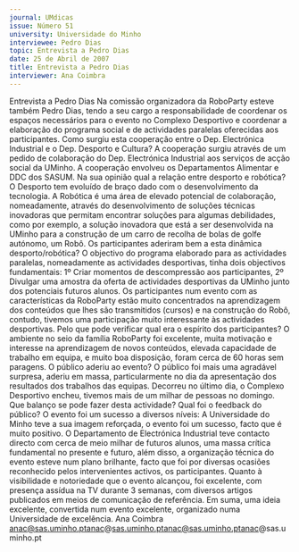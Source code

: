 ```yaml
---
journal: UMdicas
issue: Número 51
university: Universidade do Minho
interviewee: Pedro Dias
topic: Entrevista a Pedro Dias
date: 25 de Abril de 2007
title: Entrevista a Pedro Dias
interviewer: Ana Coimbra
---
```


Entrevista a Pedro Dias
Na comissão organizadora da RoboParty esteve também Pedro Dias, tendo a seu cargo a responsabilidade de coordenar os espaços necessários para o
evento no Complexo Desportivo e coordenar a elaboração do programa social e de actividades paralelas oferecidas aos participantes.
Como surgiu esta cooperação entre o Dep. Electrónica
Industrial e o Dep. Desporto e Cultura?
A cooperação surgiu através de um pedido de colaboração do Dep.
Electrónica Industrial aos serviços de acção social da UMinho. A
cooperação envolveu os Departamentos Alimentar e DDC dos
SASUM.
Na sua opinião qual a relação entre desporto e robótica?
O Desporto tem evoluído de braço dado com o desenvolvimento da
tecnologia. A Robótica é uma área de elevado potencial de
colaboração, nomeadamente, através do desenvolvimento de
soluções técnicas inovadoras que permitam encontrar soluções
para algumas debilidades, como por exemplo, a solução inovadora
que está a ser desenvolvida na UMinho para a construção de um
carro de recolha de bolas de golfe autónomo, um Robô.
Os participantes aderiram bem a esta dinâmica
desporto/robótica?
O objectivo do programa elaborado para as actividades paralelas,
nomeadamente as actividades desportivas, tinha dois objectivos
fundamentais: 1º Criar momentos de descompressão aos
participantes, 2º Divulgar uma amostra da oferta de actividades
desportivas da UMinho junto dos potenciais futuros alunos. Os
participantes num evento com as características da RoboParty
estão muito concentrados na aprendizagem dos conteúdos que
lhes são transmitidos (cursos) e na construção do Robô, contudo,
tivemos uma participação muito interessante às actividades
desportivas.
Pelo que pode verificar qual era o espírito dos participantes?
O ambiente no seio da família RoboParty foi excelente, muita
motivação e interesse na aprendizagem de novos conteúdos,
elevada capacidade de trabalho em equipa, e muito boa
disposição, foram cerca de 60 horas sem paragens.
O público aderiu ao evento?
O público foi mais uma agradável surpresa, aderiu em massa,
particularmente no dia da apresentação dos resultados dos
trabalhos das equipas. Decorreu no último dia, o Complexo
Desportivo encheu, tivemos mais de um milhar de pessoas no
domingo.
Que balanço se pode fazer desta actividade? Qual foi o
feedback do público?
O evento foi um sucesso a diversos níveis: A Universidade do
Minho teve a sua imagem reforçada, o evento foi um sucesso, facto
que é muito positivo. O Departamento de Electrónica Industrial teve
contacto directo com cerca de meio milhar de futuros alunos, uma
massa crítica fundamental no presente e futuro, além disso, a
organização técnica do evento esteve num plano brilhante, facto
que foi por diversas ocasiões reconhecido pelos intervenientes
activos, os participantes. Quanto à visibilidade e notoriedade que o
evento alcançou, foi excelente, com presença assídua na TV
durante 3 semanas, com diversos artigos publicados em meios de
comunicação de referência. Em suma, uma ideia excelente,
convertida num evento excelente, organizado numa Universidade
de excelência.
Ana Coimbra
anac@sas.uminho.ptanac@sas.uminho.ptanac@sas.uminho.ptanac@sas.uminho.pt